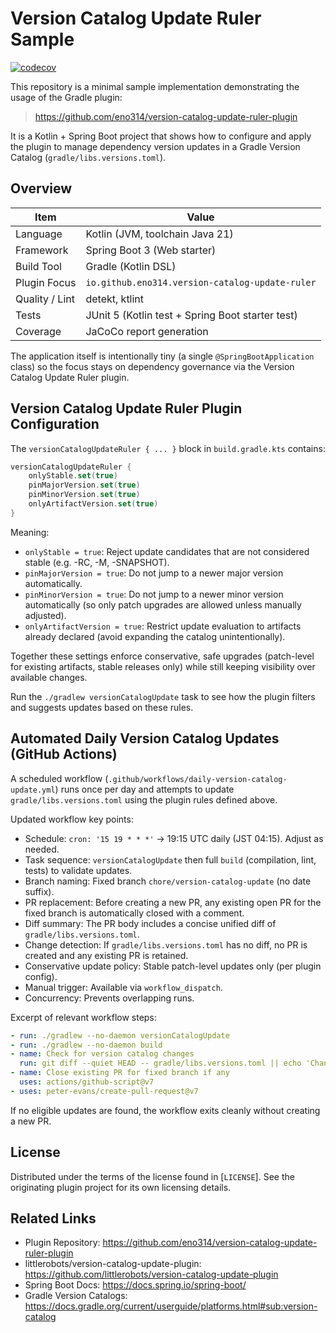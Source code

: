 # Version Catalog Update Ruler Sample

[![codecov](https://codecov.io/gh/eno314/version-catalog-update-ruler-plugin-sample/graph/badge.svg?token=SSZJM6GALR)](https://codecov.io/gh/eno314/version-catalog-update-ruler-plugin-sample)

This repository is a minimal sample implementation demonstrating the usage of the Gradle plugin:

> https://github.com/eno314/version-catalog-update-ruler-plugin

It is a Kotlin + Spring Boot project that shows how to configure and apply the plugin to manage dependency version
updates in a Gradle Version Catalog (`gradle/libs.versions.toml`).

## Overview

| Item           | Value                                            |
|----------------|--------------------------------------------------|
| Language       | Kotlin (JVM, toolchain Java 21)                  |
| Framework      | Spring Boot 3 (Web starter)                      |
| Build Tool     | Gradle (Kotlin DSL)                              |
| Plugin Focus   | `io.github.eno314.version-catalog-update-ruler`  |
| Quality / Lint | detekt, ktlint                                   |
| Tests          | JUnit 5 (Kotlin test + Spring Boot starter test) |
| Coverage       | JaCoCo report generation                         |

The application itself is intentionally tiny (a single `@SpringBootApplication` class) so the focus stays on dependency
governance via the Version Catalog Update Ruler plugin.

## Version Catalog Update Ruler Plugin Configuration

The `versionCatalogUpdateRuler { ... }` block in `build.gradle.kts` contains:

```kotlin
versionCatalogUpdateRuler {
    onlyStable.set(true)
    pinMajorVersion.set(true)
    pinMinorVersion.set(true)
    onlyArtifactVersion.set(true)
}
```

Meaning:

- `onlyStable = true`: Reject update candidates that are not considered stable (e.g. -RC, -M, -SNAPSHOT).
- `pinMajorVersion = true`: Do not jump to a newer major version automatically.
- `pinMinorVersion = true`: Do not jump to a newer minor version automatically (so only patch upgrades are allowed
  unless manually adjusted).
- `onlyArtifactVersion = true`: Restrict update evaluation to artifacts already declared (avoid expanding the catalog
  unintentionally).

Together these settings enforce conservative, safe upgrades (patch-level for existing artifacts, stable releases only)
while still keeping visibility over available changes.

Run the `./gradlew versionCatalogUpdate` task to see how the plugin filters and suggests updates based on these rules.

## Automated Daily Version Catalog Updates (GitHub Actions)

A scheduled workflow (`.github/workflows/daily-version-catalog-update.yml`) runs once per day and attempts to update
`gradle/libs.versions.toml` using the plugin rules defined above.

Updated workflow key points:

- Schedule: `cron: '15 19 * * *'` → 19:15 UTC daily (JST 04:15). Adjust as needed.
- Task sequence: `versionCatalogUpdate` then full `build` (compilation, lint, tests) to validate updates.
- Branch naming: Fixed branch `chore/version-catalog-update` (no date suffix).
- PR replacement: Before creating a new PR, any existing open PR for the fixed branch is automatically closed with a
  comment.
- Diff summary: The PR body includes a concise unified diff of `gradle/libs.versions.toml`.
- Change detection: If `gradle/libs.versions.toml` has no diff, no PR is created and any existing PR is retained.
- Conservative update policy: Stable patch-level updates only (per plugin config).
- Manual trigger: Available via `workflow_dispatch`.
- Concurrency: Prevents overlapping runs.

Excerpt of relevant workflow steps:

```yaml
- run: ./gradlew --no-daemon versionCatalogUpdate
- run: ./gradlew --no-daemon build
- name: Check for version catalog changes
  run: git diff --quiet HEAD -- gradle/libs.versions.toml || echo 'Changes detected'
- name: Close existing PR for fixed branch if any
  uses: actions/github-script@v7
- uses: peter-evans/create-pull-request@v7
```

If no eligible updates are found, the workflow exits cleanly without creating a new PR.

## License

Distributed under the terms of the license found in [`LICENSE`]. See the originating plugin project for its own
licensing details.

## Related Links

- Plugin Repository: https://github.com/eno314/version-catalog-update-ruler-plugin
- littlerobots/version-catalog-update-plugin: https://github.com/littlerobots/version-catalog-update-plugin
- Spring Boot Docs: https://docs.spring.io/spring-boot/
- Gradle Version Catalogs: https://docs.gradle.org/current/userguide/platforms.html#sub:version-catalog
